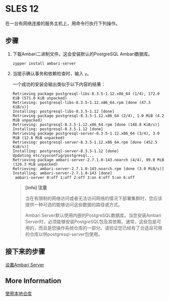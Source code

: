 # SLES 12

在一台有网络连接的服务主机上，用命令行执行下列操作。

## 步骤

1. 下载Ambari二进制文件。这会安装默认的PostgreSQL Ambari数据库。

   ```shell
   zypper install ambari-server
   ```

2. 当提示确认事务和依赖检查时，输入 `y`。

   一个成功的安装会输出类似于以下内容的结果：

   ```shell
   Retrieving package postgresql-libs-8.3.5-1.12.x86_64 (1/4), 172.0 KiB (571.0 KiB unpacked)
   Retrieving: postgresql-libs-8.3.5-1.12.x86_64.rpm [done (47.3 KiB/s)]
   Installing: postgresql-libs-8.3.5-1.12 [done]
   Retrieving package postgresql-8.3.5-1.12.x86_64 (2/4), 1.0 MiB (4.2 MiB unpacked)
   Retrieving: postgresql-8.3.5-1.12.x86_64.rpm [done (148.8 KiB/s)]
   Installing: postgresql-8.3.5-1.12 [done]
   Retrieving package postgresql-server-8.3.5-1.12.x86_64 (3/4), 3.0 MiB (12.6 MiB unpacked)
   Retrieving: postgresql-server-8.3.5-1.12.x86_64.rpm [done (452.5 KiB/s)]
   Installing: postgresql-server-8.3.5-1.12 [done]
   Updating etc/sysconfig/postgresql...
   Retrieving package ambari-server-2.7.1.0-143.noarch (4/4), 99.0 MiB (126.3 MiB unpacked)
   Retrieving: ambari-server-2.7.1.0-143.noarch.rpm [done (3.0 MiB/s)]
   Installing: ambari-server-2.7.1.0-143 [done]
    ambari-server 0:off 1:off 2:off 3:on 4:off 5:on 6:off
   ```

   > **[info] 注意**
   >
   > 当在有限制的网络访问或者无法访问网络的情况下部署集群时，您应该提供一种可选的能够访问这些数据的路径或方式。
   >
   > Ambari Server默认使用内嵌的PostgreSQL数据库。当您安装Ambari Server时，必须能够安装PostgreSQL包及其依赖。通常，这些包是可用的，而且是您操作系统仓库的一部分。请验证您已经有了合适且可用的仓库以供postgresql-server包使用。

## 接下来的步骤

[设置Ambari Server](../03-setup-the-ambari-server/README.md)

## More Information

[使用本地仓库](../../02-using-a-local-repository/README.md)